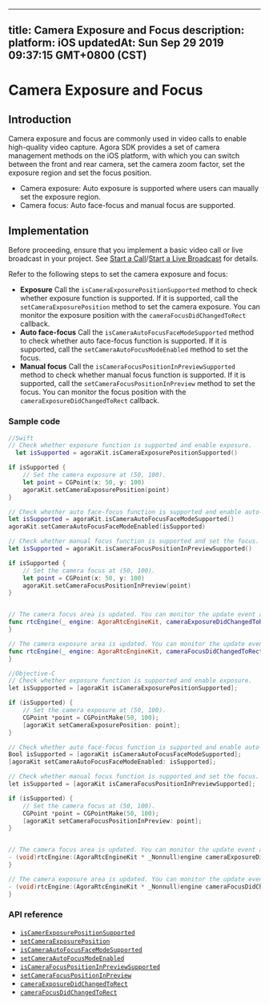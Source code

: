 
---
title: Camera Exposure and Focus
description: 
platform: iOS
updatedAt: Sun Sep 29 2019 09:37:15 GMT+0800 (CST)
---
# Camera Exposure and Focus
## Introduction

Camera exposure and focus are commonly used in video calls to enable high-quality video capture. Agora SDK provides a set of camera management methods on the iOS platform, with which you can switch between the front and rear camera, set the camera zoom factor, set the exposure region and set the focus position.

- Camera exposure: Auto exposure is supported where users can maually set the exposure region.
- Camera focus: Auto face-focus and manual focus are supported.

## Implementation

Before proceeding, ensure that you implement a basic video call or live broadcast in your project. See [Start a Call](../../en/Video/start_call_ios.md)/[Start a Live Broadcast](../../en/Video/start_live_ios.md) for details.

Refer to the following steps to set the camera exposure and focus:

- **Exposure**
Call the `isCameraExposurePositionSupported` method to check whether exposure function is supported. If it is supported, call the `setCameraExposurePosition` method to set the camera exposure.
You can monitor the exposure position with the `cameraFocusDidChangedToRect` callback.
- **Auto face-focus**
Call the `isCameraAutoFocusFaceModeSupported` method to check whether auto face-focus function is supported. If it is supported, call the `setCameraAutoFocusModeEnabled` method to set the focus.
- **Manual focus**
Call the `isCameraFocusPositionInPreviewSupported` method to check whether manual focus function is supported. If it is supported, call the `setCameraFocusPositionInPreview` method to set the focus.
You can monitor the focus position with the `cameraExposureDidChangedToRect` callback.

### Sample code

```swift
//Swift
// Check whether exposure function is supported and enable exposure.
  let isSupported = agoraKit.isCameraExposurePositionSupported()

if isSupported {
    // Set the camera exposure at (50, 100).
    let point = CGPoint(x: 50, y: 100)
    agoraKit.setCameraExposurePosition(point)
}

// Check whether auto face-focus function is supported and enable auto-face focus.
let isSupported = agoraKit.isCameraAutoFocusFaceModeSupported()
agoraKit.setCameraAutoFocusFaceModeEnabled(isSupported)

// Check whether manual focus function is supported and set the focus.
let isSupported = agoraKit.isCameraFocusPositionInPreviewSupported()

if isSupported {
    // Set the camera focus at (50, 100).
    let point = CGPoint(x: 50, y: 100)
    agoraKit.setCameraFocusPositionInPreview(point)
}


// The camera focus area is updated. You can monitor the update event and implement corresponding logic.
func rtcEngine(_ engine: AgoraRtcEngineKit, cameraExposureDidChangedToRect: CGRect) {
}

// The camera exposure area is updated. You can monitor the update event the implement corresponding logic.
func rtcEngine(_ engine: AgoraRtcEngineKit, cameraFocusDidChangedToRect: CGRect) {
}
```

```objective-c
//Objective-C
// Check whether exposure function is supported and enable exposure.
let isSuppported = [agoraKit isCameraExposurePositionSupported];

if (isSupported) {
    // Set the camera exposure at (50, 100).
    CGPoint *point = CGPointMake(50, 100);
    [agoraKit setCameraExposurePosition: point];
}

// Check whether auto face-focus function is supported and enable auto-face focus.
Bool isSupported = [agoraKit isCameraAutoFocusFaceModeSupported];
[agoraKit setCameraAutoFocusFaceModeEnabled: isSupported];

// Check whether manual focus function is supported and set the focus.
let isSupported = [agoraKit isCameraFocusPositionInPreviewSupported];

if (isSupported) {
    // Set the camera focus at (50, 100).
    CGPoint *point = CGPointMake(50, 100);
    [agoraKit setCameraFocusPositionInPreview: point];
}


// The camera focus area is updated. You can monitor the update event and implement corresponding logic.
- (void)rtcEngine:(AgoraRtcEngineKit * _Nonnull)engine cameraExposureDidChangedToRect:(CGRect)rect {
}

// The camera exposure area is updated. You can monitor the update event the implement corresponding logic.
- (void)rtcEngine:(AgoraRtcEngineKit * _Nonnull)engine cameraFocusDidChangedToRect:(CGRect)rect {
}
```

### API reference

- [`isCamerExposurePositionSupported`](https://docs.agora.io/en/Video/API%20Reference/oc/Classes/AgoraRtcEngineKit.html#//api/name/isCameraExposurePositionSupported)
- [`setCameraExposurePosition`](https://docs.agora.io/en/Video/API%20Reference/oc/Classes/AgoraRtcEngineKit.html#//api/name/setCameraExposurePosition:)
- [`isCameraAutoFocusFaceModeSupported`](https://docs.agora.io/en/Video/API%20Reference/oc/Classes/AgoraRtcEngineKit.html#//api/name/isCameraAutoFocusFaceModeSupported)
- [`setCameraAutoFocusModeEnabled`](https://docs.agora.io/en/Video/API%20Reference/oc/Classes/AgoraRtcEngineKit.html#//api/name/setCameraAutoFocusFaceModeEnabled:)
- [`isCameraFocusPositionInPreviewSupported`](https://docs.agora.io/en/Video/API%20Reference/oc/Classes/AgoraRtcEngineKit.html#//api/name/isCameraFocusPositionInPreviewSupported)
- [`setCameraFocusPositionInPreview`](https://docs.agora.io/en/Video/API%20Reference/oc/Classes/AgoraRtcEngineKit.html#//api/name/setCameraFocusPositionInPreview:)
- [`cameraExposureDidChangedToRect`](https://docs.agora.io/en/Video/API%20Reference/oc/Protocols/AgoraRtcEngineDelegate.html#//api/name/rtcEngine:cameraExposureDidChangedToRect:)
- [`cameraFocusDidChangedToRect`](https://docs.agora.io/en/Video/API%20Reference/oc/Protocols/AgoraRtcEngineDelegate.html#//api/name/rtcEngine:cameraFocusDidChangedToRect:)
